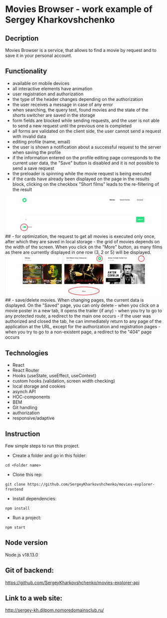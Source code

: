 # Movies Browser - work example of Sergey Kharkovshchenko

## Decription

Movies Browser is a service, that allows to find a movie by request and to save it in your personal account.

## Functionality

- available on mobile devices 
- all interactive elements have animation 
- user registration and authorization 
- the type of the header changes depending on the authorization 
- the user receives a message in case of any error 
- when searching, the query text, found movies and the state of the shorts switcher are saved in the storage 
- form fields are blocked while sending requests, and the user is not able to send a new request until the previous one is completed 
- all forms are validated on the client side, the user cannot send a request with invalid data 
- editing profile (name, email) 
- the user is shown a notification about a successful request to the server when saving the profile 
- if the information entered on the profile editing page corresponds to the current user data, the "Save" button is disabled and it is not possible to send a save request 
- the preloader is spinning while the movie request is being executed 
- if the cards have already been displayed on the page in the results block, clicking on the checkbox "Short films" leads to the re-filtering of the result
<img src="./src/images/filter.jpg">
##
- for optimization, the request to get all movies is executed only once, after which they are saved in local storage 
- the grid of movies depends on the width of the screen. When you click on the "More" button, as many films as there are currently displayed in one row (3, 2 or 5) will be displayed. 
<img src="./src/images/save.jpg">
##
- save/delete movies. When changing pages, the current data is displayed. On the "Saved" page, you can only delete 
- when you click on a movie poster in a new tab, it opens the trailer (if any) 
- when you try to go to any protected route, a redirect to the main one occurs 
- if the user was authorized and closed the tab, he can immediately return to any page of the application at the URL, except for the authorization and registration pages 
- when you try to go to a non-existent page, a redirect to the "404" page occurs 

## Technologies

- React
- React Router
- Hooks (useState, useEffect, useContext)
- custom hooks (validation, screen width checking)
- local storage and cookies
- asynch API
- HOC-components
- BEM
- Git handling
- authorization
-  responsive/adaptive

## Instruction

Few simple steps to run this project.

- Create a folder and go in this folder:

```
cd <Folder name>
```

- Clone this rep:

```
git clone https://github.com/SergeyKharkovshchenko/movies-explorer-frontend
```

- Install dependencies:

```
npm install
```

- Run a project:

```
npm start
```

## Node version

Node.js v18.13.0

## Git of backend:
https://github.com/SergeyKharkovshchenko/movies-explorer-api


## Link to a web site:
http://sergey-kh.dilpom.nomoredomainsclub.ru/



